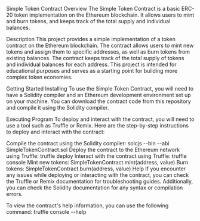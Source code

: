 
Simple Token Contract
Overview
The Simple Token Contract is a basic ERC-20 token implementation on the Ethereum blockchain. It allows users to mint and burn tokens, and keeps track of the total supply and individual balances.

Description
This project provides a simple implementation of a token contract on the Ethereum blockchain. The contract allows users to mint new tokens and assign them to specific addresses, as well as burn tokens from existing balances. The contract keeps track of the total supply of tokens and individual balances for each address. This project is intended for educational purposes and serves as a starting point for building more complex token economies.

Getting Started
Installing
To use the Simple Token Contract, you will need to have a Solidity compiler and an Ethereum development environment set up on your machine. You can download the contract code from this repository and compile it using the Solidity compiler.

Executing Program
To deploy and interact with the contract, you will need to use a tool such as Truffle or Remix. Here are the step-by-step instructions to deploy and interact with the contract:

Compile the contract using the Solidity compiler: solcjs --bin --abi SimpleTokenContract.sol
Deploy the contract to the Ethereum network using Truffle: truffle deploy
Interact with the contract using Truffle: truffle console
Mint new tokens: SimpleTokenContract.mint(address, value)
Burn tokens: SimpleTokenContract.burn(address, value)
Help
If you encounter any issues while deploying or interacting with the contract, you can check the Truffle or Remix documentation for troubleshooting guides. Additionally, you can check the Solidity documentation for any syntax or compilation errors.

To view the contract's help information, you can use the following command: truffle console --help

